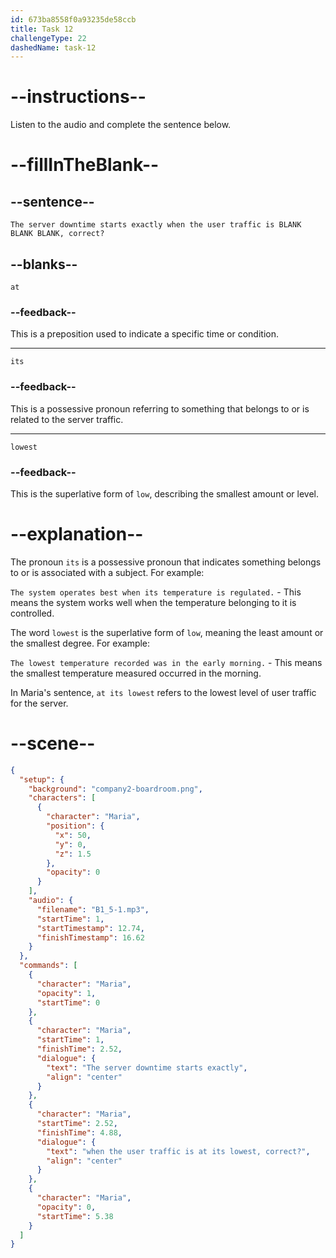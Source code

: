 ```yaml
---
id: 673ba8558f0a93235de58ccb
title: Task 12
challengeType: 22
dashedName: task-12
---
```

<!-- (Audio) Maria: The server downtime starts exactly when the user traffic is at its lowest, correct? -->

# --instructions--

Listen to the audio and complete the sentence below.

# --fillInTheBlank--

## --sentence--

`The server downtime starts exactly when the user traffic is BLANK BLANK BLANK, correct?`

## --blanks--

`at`

### --feedback--

This is a preposition used to indicate a specific time or condition.

---

`its`

### --feedback--

This is a possessive pronoun referring to something that belongs to or is related to the server traffic.

---

`lowest`

### --feedback--

This is the superlative form of `low`, describing the smallest amount or level.

# --explanation--

The pronoun `its` is a possessive pronoun that indicates something belongs to or is associated with a subject. For example:

`The system operates best when its temperature is regulated.` - This means the system works well when the temperature belonging to it is controlled.

The word `lowest` is the superlative form of `low`, meaning the least amount or the smallest degree. For example:

`The lowest temperature recorded was in the early morning.` - This means the smallest temperature measured occurred in the morning.

In Maria's sentence, `at its lowest` refers to the lowest level of user traffic for the server.

# --scene--

```json
{
  "setup": {
    "background": "company2-boardroom.png",
    "characters": [
      {
        "character": "Maria",
        "position": {
          "x": 50,
          "y": 0,
          "z": 1.5
        },
        "opacity": 0
      }
    ],
    "audio": {
      "filename": "B1_5-1.mp3",
      "startTime": 1,
      "startTimestamp": 12.74,
      "finishTimestamp": 16.62
    }
  },
  "commands": [
    {
      "character": "Maria",
      "opacity": 1,
      "startTime": 0
    },
    {
      "character": "Maria",
      "startTime": 1,
      "finishTime": 2.52,
      "dialogue": {
        "text": "The server downtime starts exactly",
        "align": "center"
      }
    },
    {
      "character": "Maria",
      "startTime": 2.52,
      "finishTime": 4.88,
      "dialogue": {
        "text": "when the user traffic is at its lowest, correct?",
        "align": "center"
      }
    },
    {
      "character": "Maria",
      "opacity": 0,
      "startTime": 5.38
    }
  ]
}
```
